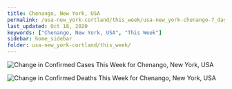 ```yaml
---
title: Chenango, New York, USA
permalink: /usa-new_york-cortland/this_week/usa-new_york-chenango-7_days.html
last_updated: Oct 18, 2020
keywords: ["Chenango, New York, USA", "This Week"]
sidebar: home_sidebar
folder: usa-new_york-cortland/this_week/
---
```


![Change in Confirmed Cases This Week for Chenango, New York, USA](/images/graphs/usa-new_york-chenango-delta_confirmed-7_days_graph.png)

![Change in Confirmed Deaths This Week for Chenango, New York, USA](/images/graphs/usa-new_york-chenango-delta_deaths-7_days_graph.png)
